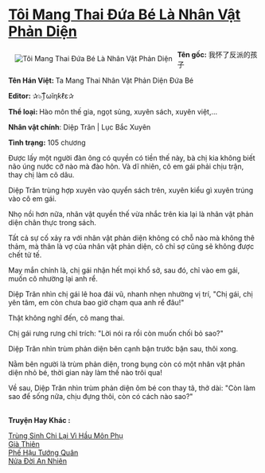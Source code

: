 <a href="https://utruyen.com/toi-mang-thai-dua-be-la-nhan-vat-phan-dien/25004/" title="Tôi Mang Thai Đứa Bé Là Nhân Vật Phản Diện"><h1>Tôi Mang Thai Đứa Bé Là Nhân Vật Phản Diện</h1></a><div style="display:table"><img align="right" style="float: left; padding: 10px;" src="https://utruyen.com/images/story/200x260/toi-mang-thai-dua-be-la-nhan-vat-phan-dien.jpg" alt="Tôi Mang Thai Đứa Bé Là Nhân Vật Phản Diện"><b>Tên gốc:</b> 我怀了反派的孩子<p></p><b>Tên Hán Việt: </b>Ta Mang Thai Nhân Vật Phản Diện Đứa Bé<p></p><b>Editor: </b>✰๖ۣۜTωĭηƙℓε✰<p></p><b>Thể loại: </b>Hào môn thế gia, ngọt sủng, xuyên sách, xuyên việt,... <p></p><b>Nhân vật chính</b>: Diệp Trăn | Lục Bắc Xuyên<p></p><b>Tình trạng:</b> 105 chương<p></p>Được lấy một người đàn ông có quyền có tiền thế này, bà chị kia không biết não úng nước cỡ nào mà đào hôn. Và dĩ nhiên, cô em gái phải chịu trận, thay chị làm cô dâu.<p></p>Diệp Trăn trùng hợp xuyên vào quyển sách trên, xuyên kiểu gì xuyên trúng vào cô em gái.<p></p>Nhọ nồi hơn nữa, nhân vật quyền thế vừa nhắc trên kia lại là nhân vật phản diện chân thực trong sách.<p></p>Tất cả sự cố xảy ra với nhân vật phản diện không có chỗ nào mà không thê thảm, mà thân là vợ của nhân vật phản diện, cô chỉ sợ cũng sẽ không được chết tử tế.<p></p>May mắn chính là, chị gái nhận hết mọi khổ sở, sau đó, chỉ vào em gái, muốn cô nhường lại anh rể.<p></p>Diệp Trăn nhìn chị gái lê hoa đái vũ, nhanh nhẹn nhường vị trí, "Chị gái, chị yên tâm, em còn chưa bao giờ chạm qua anh rể đâu!"<p></p>Thật không nghĩ đến, cô mang thai.<p></p>Chị gái rưng rưng chỉ trích: "Lời nói ra rồi còn muốn chối bỏ sao?"<p></p>Diệp Trăn nhìn trùm phản diện bên cạnh bận trước bận sau, thôi xong.<p></p>Nằm bên người là trùm phản diện, trong bụng còn có một nhân vật phản diện nhỏ bé, thời gian này làm thế nào trôi qua!<p></p>Về sau, Diệp Trăn nhìn trùm phản diện ôm bé con thay tã, thở dài: "Còn làm sao để sống nữa, chịu đựng thôi, còn có cách nào sao?"</div><p><br><b>Truyện Hay Khác :</b></p><a href="https://utruyen.com/trung-sinh-chi-lai-vi-hau-mon-phu/18608/" alt="Trùng Sinh Chi Lại Vì Hầu Môn Phụ">Trùng Sinh Chi Lại Vì Hầu Môn Phụ</a><br/><a href="https://github.com/quanluxury/truyenhot/tree/master/truyenhay/541/" alt="Già Thiên">Già Thiên</a><br/><a href="https://truyenhot2019.blogspot.com/2019/12/phe-hau-tuong-quan.html" alt="Phế Hậu Tướng Quân">Phế Hậu Tướng Quân</a><br/><a href="https://github.com/mlquan/truyenhay/tree/master/truyenhay/21891/" alt="Nửa Đời An Nhiên">Nửa Đời An Nhiên</a><br/>